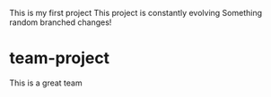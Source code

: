This is my first project
This project is constantly evolving
Something random
branched changes!
# team-project
This is a great team
